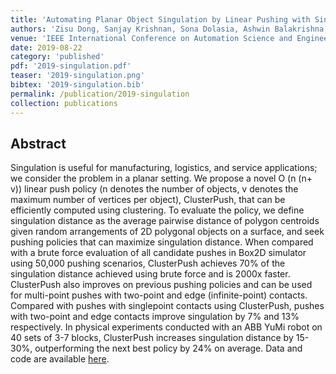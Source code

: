 ```yaml
---
title: 'Automating Planar Object Singulation by Linear Pushing with Single-point and Multi-point Contacts'
authors: 'Zisu Dong, Sanjay Krishnan, Sona Dolasia, Ashwin Balakrishna, Michael Danielczuk, Ken Goldberg'
venue: 'IEEE International Conference on Automation Science and Engineering (CASE)'
date: 2019-08-22
category: 'published'
pdf: '2019-singulation.pdf'
teaser: '2019-singulation.png'
bibtex: '2019-singulation.bib'
permalink: /publication/2019-singulation
collection: publications
---
```


Abstract
-------
Singulation is useful for manufacturing, logistics, and service applications; we consider the problem in a planar setting. We propose a novel O (n (n+ v)) linear push policy (n denotes the number of objects, v denotes the maximum number of vertices per object), ClusterPush, that can be efficiently computed using clustering. To evaluate the policy, we define singulation distance as the average pairwise distance of polygon centroids given random arrangements of 2D polygonal objects on a surface, and seek pushing policies that can maximize singulation distance. When compared with a brute force evaluation of all candidate pushes in Box2D simulator using 50,000 pushing scenarios, ClusterPush achieves 70% of the singulation distance achieved using brute force and is 2000x faster. ClusterPush also improves on previous pushing policies and can be used for multi-point pushes with two-point and edge (infinite-point) contacts. Compared with pushes with singlepoint contacts using ClusterPush, pushes with two-point and edge contacts improve singulation by 7% and 13% respectively. In physical experiments conducted with an ABB YuMi robot on 40 sets of 3-7 blocks, ClusterPush increases singulation distance by 15-30%, outperforming the next best policy by 24% on average. Data and code are available [here](https://github.com/Jekyll1021/MultiPointPushing).
